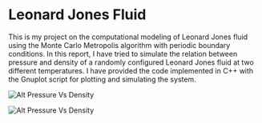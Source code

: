# Leonard Jones Fluid 
This is my project on the computational modeling of Leonard Jones fluid using the Monte Carlo Metropolis algorithm with periodic boundary conditions. In this report, I have tried to simulate the relation between pressure and density of a randomly configured Leonard Jones fluid at two different temperatures. I have provided the code implemented in C++ with the Gnuplot script for plotting and simulating the system.

![Alt Pressure Vs Density](https://github.com/apratimr7/simple_projects/blob/main/Leonard%20Jones%20Fluid/Pressure%20vs%20Density%20graph.png)

![Alt Pressure Vs Density](https://github.com/apratimr7/simple_projects/blob/main/Leonard%20Jones%20Fluid/Correlation%20graph.png)
